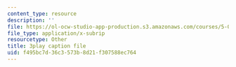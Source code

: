```yaml
---
content_type: resource
description: ''
file: https://ol-ocw-studio-app-production.s3.amazonaws.com/courses/5-08j-biological-chemistry-ii-spring-2016/f495bc7d36c3573b8d21f307588ec764_w4nmIfPJe9E.vtt
file_type: application/x-subrip
resourcetype: Other
title: 3play caption file
uid: f495bc7d-36c3-573b-8d21-f307588ec764
---
```

